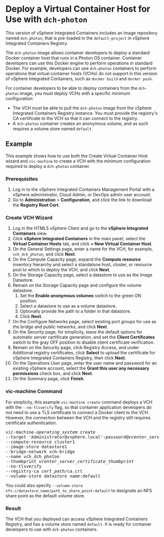 # Deploy a Virtual Container Host for Use with `dch-photon` #

This version of vSphere Integrated Containers includes an image repository named `dch-photon`, that is pre-loaded in the `default-project` in vSphere Integrated Containers Registry. 

The `dch-photon` image allows container developers to deploy a standard Docker container host that runs in a Photon OS container. Container developers can use this Docker engine to perform operations in standard Docker. For example, developers can use `dch-photon` containers to perform operations that virtual container hosts (VCHs) do not support in this version of vSphere Integrated Containers, such as `docker build` and `docker push`.

For container developers to be able to deploy containers from the `dch-photon` image, you must deploy VCHs with a specific minimum configuration:

- The VCH must be able to pull the `dch-photon` image from the vSphere Integrated Containers Registry instance. You must provide the registry's CA certificate to the VCH so that it can connect to the registry.
- A `dch-photon` container creates an anonymous volume, and as such requires a volume store named `default`.

## Example

This example shows how to use both the Create Virtual Container Host wizard and `vic-machine` to create a VCH with the minimum configuration required to deploy a `dch-photon` container.

### Prerequisites

1. Log in to the vSphere Integrated Containers Management Portal with a vSphere administrator, Cloud Admin, or DevOps admin user account.
2. Go to **Administration** > **Configuration**, and click the link to download the **Registry Root Cert**.

### Create VCH Wizard

1. Log in the HTML5 vSphere Client and go to the **vSphere Integrated Containers** view.
3. Click **vSphere Integrated Containers** in the main panel, select the **Virtual Container Hosts** tab, and click **+ New Virtual Container Host**.
4. On the General Settings page, enter a name for the VCH, for example, `vch_dch_photon`, and click **Next**.
5. On the Compute Capacity page, expand the **Compute resource** inventory hierarchy and select a standalone host, cluster, or resource pool to which to deploy the VCH, and click **Next**.
6. On the Storage Capacity page, select a datastore to use as the Image Datastore.
7. Remain on the Storage Capacity page and configure the volume datastore. 
   1. Set the **Enable anonymous volumes** switch to the green ON position.
   2. Select a datastore to use as a volume datastore.
   3. Optionally provide the path to a folder in that datastore.
   4. Click **Next**. 
7. On the Configure Networks page, select existing port groups for use as the bridge and public networks, and click **Next**.
8. On the Security page, for simplicity, leave the default options for automatic server certificate generation, and set the **Client Certificates** switch to the gray OFF position to disable client certificate verification.
9. Remain on the Security page, click Registry Access, and under Additional registry certificates, click **Select** to upload the certificate for vSphere Integrated Containers Registry, then click **Next**.
10. On the Operations User page, enter the user name and password for an existing vSphere account, select the **Grant this user any necessary permissions** check box, and click **Next**.
11. On the Summary page, click **Finish**.
 
### vic-machine Command

For simplicity, this example `vic-machine create` command deploys a VCH with the `--no-tlsverify` flag, so that container application developers do not need to use a TLS certificate to connect a Docker client to the VCH. However, the connection between the VCH and the registry still requires certificate authentication.

<pre>vic-machine-<i>operating_system</i> create
--target 'Administrator@vsphere.local':<i>password</i>@<i>vcenter_server_address</i>/dc1
--compute-resource cluster1
--image-store datastore1
--bridge-network vch-bridge
--name vch_dch_photon
--thumbprint <i>vcenter_server_certificate_thumbprint</i>
--no-tlsverify
--registry-ca <i>cert_path</i>/ca.crt
--volume-store <i>datastore_name</i>:default
</pre>

You could also specify <code>--volume-store nfs://datastore_name/path_to_share_point:default</code> to designate an NFS share point as the default volume store.

### Result ##

The VCH that you deployed can access vSphere Integrated Containers Registry, and has a volume store named `default`. It is ready for container developers to use with `dch-photon` containers.